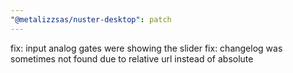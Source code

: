 ```yaml
---
"@metalizzsas/nuster-desktop": patch
---
```


fix: input analog gates were showing the slider
fix: changelog was sometimes not found due to relative url instead of absolute
